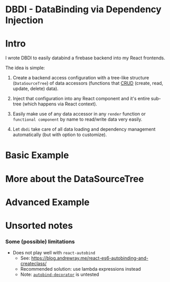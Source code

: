 
# DBDI - **D**ata**B**inding via **D**ependency **I**njection

# Intro

I wrote DBDI to easily databind a firebase backend into my React frontends.

The idea is simple:

1. Create a backend access configuration with a tree-like structure (`DataSourceTree`) of data accessors (functions that [CRUD](https://en.wikipedia.org/wiki/Create,_read,_update_and_delete) (create, read, update, delete) data).

2. Inject that configuration into any React component and it's entire sub-tree (which happens via React context).

3. Easily make use of any data accessor in any `render` function or `functional component` by name to read/write data very easily.

4. Let `dbdi` take care of all data loading and dependency management automatically (but with option to customize).


# Basic Example




# More about the DataSourceTree




# Advanced Example




# Unsorted notes
### Some (possible) limitations
* Does not play well with `react-autobind`
  * See: https://blog.andrewray.me/react-es6-autobinding-and-createclass/
  * Recommended solution: use lambda expressions instead
  * Note: [`autobind-decorator`](https://github.com/andreypopp/autobind-decorator) is untested